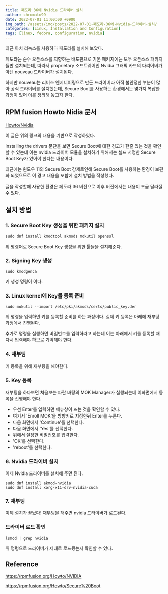 ```yaml
---
title: 페도라 36에 Nvidia 드라이버 설치
author: chromato99
date: 2022-07-01 11:00:00 +0900
img_path: /assets/img/posts/2022-07-01-페도라-36에-Nvidia-드라이버-설치/
categories: [Linux, Installation and Configuration]
tags: [linux, fedora, configuration, nvidia]
---
```


최근 아치 리눅스를 사용하다 페도라를 설치해 보았다. 

페도라는 순수 오픈소스를 지향하는 배포판으로 기본 패키지에는 모두 오픈소스 패키지들만 설치되는데, 따라서 proprietary 소프트웨어인 Nvidia 그래픽 카드의 다리어버가 아닌 nouveau 드라이버가 설치된다. 

하지만 nouveau는 리버스 엔지니어링으로 만든 드라이버라 아직 불안정한 부분이 많아 공식 드라이버를 설치했는데, Secure Boot를 사용하는 환경에서는 몇가지 복잡한 과정이 있어 이를 정리해 놓고자 한다.

## RPM fusion Howto Nidia 문서

[Howto/Nvidia](https://rpmfusion.org/Howto/NVIDIA)

이 글은 위의 링크의 내용을 기반으로 작성하였다.

Installing the drivers 문단을 보면 Secure Boot에 대한 경고가 한줄 있는 것을 확인할 수 있는데 이는 nvidia 드라이버 모듈을 설치하기 위해서는 셀프 서명한 Secure Boot Key가 있어야 한다는 내용이다.

최근에는 윈도우 11의 Secure Boot 강제로인해 Secure Boot를 사용하는 환경이 보편화 되었으므로 이 경고 내용을 포함에 설치 방법을 작성했다.

글을 작성할때 사용한 환경은 페도라 36 버전으로 이후 버전에서는 내용이 조금 달라질 수 있다.

## 설치 방법

### 1. Secure Boot Key 생성을 위한 패키지 설치

```shell
sudo dnf install kmodtool akmods mokutil openssl
```

위 명령어로 Secure Boot Key 생성을 위한 툴들을 설치해준다.

### 2. Signing Key 생성

```shell
sudo kmodgenca
```

키 생성 명령어 이다.

### 3. Linux kernel에 Key를 등록 준비

```shell
sudo mokutil --import /etc/pki/akmods/certs/public_key.der
```

위 명령을 입력하면 키를 등록할 준비를 하는 과정이다. 실제 키 등록은 아래에 재부팅 과정에서 진행된다.

추가로 명령을 실행하면 비밀번호를 입력하라고 하는데 이는 아래에서 키를 등록할 때 다시 입력해야 하므로 기억해야 한다.

### 4. 재부팅

키 등록을 위해 재부팅을 해야한다. 

### 5. Key 등록

재부팅을 하다보면 처음보는 파란 바탕의 MOK Manager가 실행되는데 이화면에서 등록을 진행해야 한다.

* 우선 Enter를 입력하면 메뉴창이 뜨는 것을 확인할 수 있다.
* 여기서 'Enroll MOK'을 방향키로 지정한뒤 Enter를 누른다.
* 다음 화면에서 'Continue'를 선택한다.
* 다음 화면에서 'Yes'를 선택한다.
* 위에서 설정한 비밀번호를 입력한다.
* 'OK'를 선택한다.
* 'reboot'를 선택한다.

### 6. Nvidia 드라이버 설치

이제 Nvidia 드라이버를 설치해 주면 된다.

```shell
sudo dnf install akmod-nvidia
sudo dnf install xorg-x11-drv-nvidia-cuda
```

### 7. 재부팅

이제 설치가 끝났다! 재부팅을 해주면 nvidia 드라이버가 로드된다.

### 드라이버 로드 확인

```shell
lsmod | grep nvidia
```

위 명령으로 드라이버가 제대로 로드됬는지 확인할 수 있다.

## Reference

<https://rpmfusion.org/Howto/NVIDIA>

<https://rpmfusion.org/Howto/Secure%20Boot>
